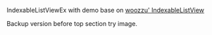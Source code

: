 IndexableListViewEx with demo base on [woozzu' IndexableListView](https://github.com/woozzu/IndexableListView)


Backup version before top section try image.
